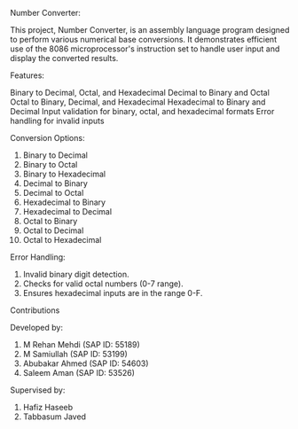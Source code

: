 Number Converter:

This project, Number Converter, is an assembly language program designed to perform various numerical base conversions. It demonstrates efficient use of the 8086 microprocessor's instruction set to handle user input and display the converted results.


Features:

Binary to Decimal, Octal, and Hexadecimal
Decimal to Binary and Octal
Octal to Binary, Decimal, and Hexadecimal
Hexadecimal to Binary and Decimal
Input validation for binary, octal, and hexadecimal formats
Error handling for invalid inputs

Conversion Options:

1. Binary to Decimal
2. Binary to Octal
3. Binary to Hexadecimal
4. Decimal to Binary
5. Decimal to Octal
6. Hexadecimal to Binary
7. Hexadecimal to Decimal
8. Octal to Binary
9. Octal to Decimal
10. Octal to Hexadecimal

Error Handling:

1. Invalid binary digit detection.
2. Checks for valid octal numbers (0-7 range).
3. Ensures hexadecimal inputs are in the range 0-F.

Contributions

Developed by:

1. M Rehan Mehdi (SAP ID: 55189)
2. M Samiullah (SAP ID: 53199)
3. Abubakar Ahmed (SAP ID: 54603)
4. Saleem Aman (SAP ID: 53526)

Supervised by:

1. Hafiz Haseeb 
2. Tabbasum Javed
